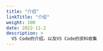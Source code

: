 ```yaml
---
title: "介绍"
linkTitle: "介绍"
weight: 100
date: 2022-11-2
description: >
  VS Code的介绍，以及VS Code的资料收集
---
```




